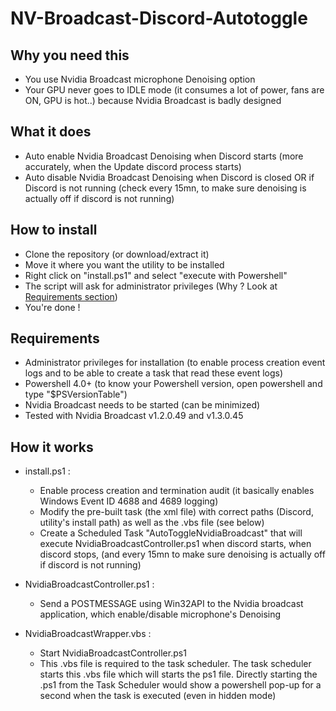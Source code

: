 # NV-Broadcast-Discord-Autotoggle

## Why you need this
- You use Nvidia Broadcast microphone Denoising option
- Your GPU never goes to IDLE mode (it consumes a lot of power, fans are ON, GPU is hot..) because Nvidia Broadcast is badly designed


## What it does
- Auto enable Nvidia Broadcast Denoising when Discord starts (more accurately, when the Update discord process starts)
- Auto disable Nvidia Broadcast Denoising when Discord is closed OR if Discord is not running (check every 15mn, to make sure denoising is actually off if discord is not running)


## How to install
- Clone the repository (or download/extract it)
- Move it where you want the utility to be installed
- Right click on "install.ps1" and select "execute with Powershell"
- The script will ask for administrator privileges (Why ? Look at [Requirements section](#requirements))
- You're done !


## Requirements
- Administrator privileges for installation (to enable process creation event logs and to be able to create a task that read these event logs)
- Powershell 4.0+ (to know your Powershell version, open powershell and type "$PSVersionTable")
- Nvidia Broadcast needs to be started (can be minimized)
- Tested with Nvidia Broadcast v1.2.0.49 and v1.3.0.45


## How it works
- install.ps1 :
  - Enable process creation and termination audit (it basically enables Windows Event ID 4688 and 4689 logging)
  - Modify the pre-built task (the xml file) with correct paths (Discord, utility's install path) as well as the .vbs file (see below)
  - Create a Scheduled Task "AutoToggleNvidiaBroadcast" that will execute NvidiaBroadcastController.ps1 when discord starts, when discord stops, (and every 15mn to make sure denoising is actually off if discord is not running)

- NvidiaBroadcastController.ps1 :
  - Send a POSTMESSAGE using Win32API to the Nvidia broadcast application, which enable/disable microphone's Denoising

- NvidiaBroadcastWrapper.vbs :
  - Start NvidiaBroadcastController.ps1
  - This .vbs file is required to the task scheduler. The task scheduler starts this .vbs file which will starts the ps1 file. Directly starting the .ps1 from the Task Scheduler would show a powershell pop-up for a second when the task is executed (even in hidden mode)

